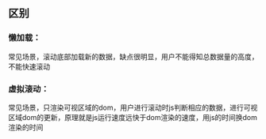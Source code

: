 ## 区别

### 懒加载：

常见场景，滚动底部加载新的数据，缺点很明显，用户不能得知总数据量的高度，不能快速滚动

### 虚拟滚动：

常见场景，只渲染可视区域的dom，用户进行滚动时js判断相应的数据，进行可视区域dom的更新，原理就是js运行速度远快于dom渲染的速度，用js的时间换dom渲染的时间